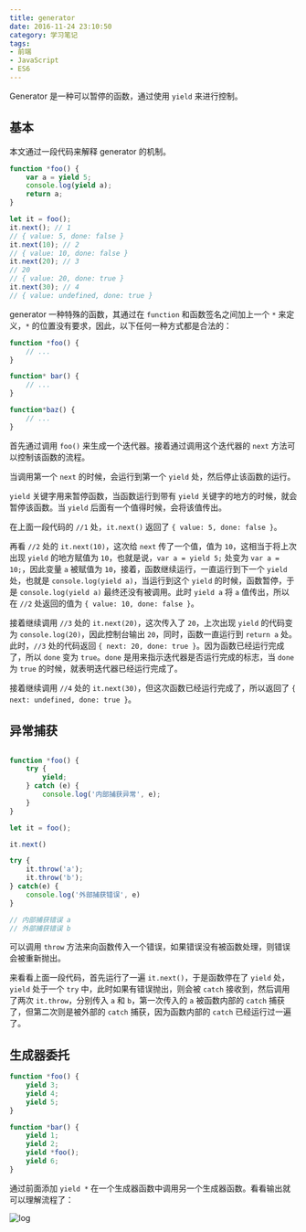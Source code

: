 ```yaml
---
title: generator
date: 2016-11-24 23:10:50
category: 学习笔记
tags:
- 前端
- JavaScript
- ES6
---
```


Generator 是一种可以暂停的函数，通过使用 `yield` 来进行控制。



## 基本

本文通过一段代码来解释 generator 的机制。

```javascript
function *foo() {
    var a = yield 5;
    console.log(yield a);
    return a;
}

let it = foo();
it.next(); // 1
// { value: 5, done: false }
it.next(10); // 2
// { value: 10, done: false }
it.next(20); // 3
// 20
// { value: 20, done: true }
it.next(30); // 4
// { value: undefined, done: true }
```

generator 一种特殊的函数，其通过在 `function` 和函数签名之间加上一个 `*` 来定义，`*` 的位置没有要求，因此，以下任何一种方式都是合法的：

```javascript
function *foo() {
    // ...
}

function* bar() {
    // ...
}

function*baz() {
    // ...
}
```

首先通过调用 `foo()` 来生成一个迭代器。接着通过调用这个迭代器的 `next` 方法可以控制该函数的流程。

当调用第一个 `next` 的时候，会运行到第一个 `yield` 处，然后停止该函数的运行。

`yield` 关键字用来暂停函数，当函数运行到带有 `yield` 关键字的地方的时候，就会暂停该函数。当 `yield` 后面有一个值得时候，会将该值传出。

在上面一段代码的 `//1` 处，`it.next()` 返回了 `{ value: 5, done: false }`。

再看 `//2` 处的 `it.next(10)`，这次给 `next` 传了一个值，值为 `10`，这相当于将上次出现 `yield` 的地方赋值为 `10`，也就是说，`var a = yield 5;` 处变为 `var a = 10;`，因此变量 `a` 被赋值为 `10`，接着，函数继续运行，一直运行到下一个 `yield` 处，也就是 `console.log(yield a)`，当运行到这个 `yield` 的时候，函数暂停，于是 `console.log(yield a)` 最终还没有被调用。此时 `yield a` 将 `a` 值传出，所以在 `//2` 处返回的值为 `{ value: 10, done: false }`。

接着继续调用 `//3` 处的 `it.next(20)`，这次传入了 `20`，上次出现 `yield` 的代码变为 `console.log(20)`，因此控制台输出 `20`，同时，函数一直运行到 `return a` 处。此时，`//3` 处的代码返回 `{ next: 20, done: true }`。因为函数已经运行完成了，所以 `done` 变为 `true`。`done` 是用来指示迭代器是否运行完成的标志，当 `done` 为 `true` 的时候，就表明迭代器已经运行完成了。

接着继续调用 `//4` 处的 `it.next(30)`，但这次函数已经运行完成了，所以返回了 `{ next: undefined, done: true }`。

## 异常捕获

```javascript

function *foo() {
    try {
        yield;
    } catch (e) {
        console.log('内部捕获异常', e);
    }
}

let it = foo();

it.next()

try {
    it.throw('a');
    it.throw('b');
} catch(e) {
    console.log('外部捕获错误', e)
}

// 内部捕获错误 a
// 外部捕获错误 b

```

可以调用 `throw` 方法来向函数传入一个错误，如果错误没有被函数处理，则错误会被重新抛出。

来看看上面一段代码，首先运行了一遍 `it.next()`，于是函数停在了 `yield` 处，`yield` 处于一个 `try` 中，此时如果有错误抛出，则会被 `catch` 接收到，然后调用了两次 `it.throw`，分别传入 `a` 和 `b`，第一次传入的 `a` 被函数内部的 `catch` 捕获了，但第二次则是被外部的 `catch` 捕获，因为函数内部的 `catch` 已经运行过一遍了。

## 生成器委托

```javascript
function *foo() {
    yield 3;
    yield 4;
    yield 5;
}

function *bar() {
    yield 1;
    yield 2;
    yield *foo();
    yield 6;
}
```

通过前面添加 `yield *` 在一个生成器函数中调用另一个生成器函数。看看输出就可以理解流程了：

![log](https://i.loli.net/2018/11/17/5befc1ebb66bf.png)